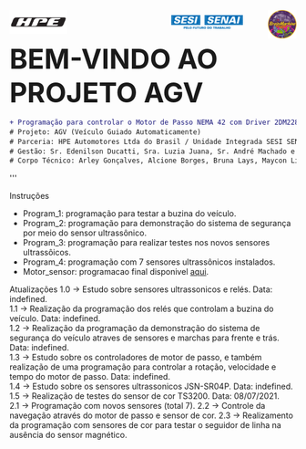 <img src="Imagens\Logos\HPE.png" align="center"
     width=20%
     height=20%>
 <span>&emsp;&emsp;&emsp;&emsp;&emsp;&emsp;&emsp;&emsp;&emsp;&emsp;&emsp;&emsp;&ensp;
<img src="Imagens\Logos\marca SESI SENAI_azul.png" align="center"
     width=25%
     height=25%>
     <span>&emsp;
<img src="Imagens\Logos\BRAINMACHINE.png" align="right"
     width=10%
     height=10%>
<br/> 
<p>
<font size="15">
<b>BEM-VINDO AO PROJETO AGV</b>
</font>
</p>


```diff
+ Programação para controlar o Motor de Passo NEMA 42 com Driver 2DM2280.
# Projeto: AGV (Veículo Guiado Automaticamente)
# Parceria: HPE Automotores Ltda do Brasil / Unidade Integrada SESI SENAI Catalão
# Gestão: Sr. Edenilson Ducatti, Sra. Luzia Juana, Sr. André Machado e Sra. Aliana Dias e Arley Gon.
# Corpo Técnico: Arley Gonçalves, Alcione Borges, Bruna Lays, Maycon Lima, Edir Macedo, Gustavo Borges e Gabriel Henrique.
```

'''

Instruções
- Program_1: programação para testar a buzina do veículo.
- Program_2: programação para demonstração do sistema de segurança por meio do sensor ultrassônico.
- Program_3: programação para realizar testes nos novos sensores ultrassôicos.
- Program_4: programação com 7 sensores ultrassônicos instalados.
- Motor_sensor: programacao final disponivel [aqui](https://github.com/GustavoBorges13/AGV/blob/main/Programa%C3%A7%C3%B5es/Motor_Sensor/Motor_Sensor.ino).

Atualizações
1.0 -> Estudo sobre sensores ultrassonicos e relés. Data: indefined. <br/> 
1.1 -> Realização da programação dos relés que controlam a buzina do veículo. Data: indefined. <br/> 
1.2 -> Realização da programação da demonstração do sistema de segurança do veículo atraves de sensores e marchas para frente e trás. Data: indefined. <br/> 
1.3 -> Estudo sobre os controladores de motor de passo, e também realização de uma programação para controlar a rotação, velocidade e tempo do motor de passo. Data: indefined. <br/> 
1.4 -> Estudo sobre os sensores ultrassonicos JSN-SR04P. Data: indefined. <br/> 
1.5 -> Realização de testes do sensor de cor TS3200. Data: 08/07/2021. <br/> 
2.1 -> Programação com novos sensores (total 7).
2.2 -> Controle da navegação através do motor de passo e sensor de cor.
2.3 -> Realizamento da programação com sensores de cor para testar o seguidor de linha na ausência do sensor magnético.
